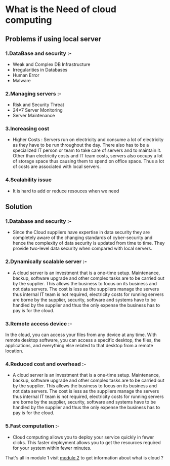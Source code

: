 # What is the Need of cloud computing


 ## Problems if using local server
### 1.DataBase and security :-
- Weak and Complex DB Infrastructure
- Irregularities in Databases
- Human Error
- Malware


### 2.Managing servers :- 
- Risk and Security Threat
- 24×7 Server Monitoring 
- Server Maintenance


### 3.Increasing cost
- Higher Costs : Servers run on electricity and consume a lot of electricity as they have to be run throughout the day. There also has to be a specialized IT person or team to take care of servers and to maintain it. Other than electricity costs and IT team costs, servers also occupy a lot of storage space thus causing them to spend on office space. Thus a lot of costs are associated with local servers.



### 4.Scalability issue
- It is hard to add or reduce resouces when we need


## Solution

### 1.Database and security :- 
- Since the Cloud suppliers have expertise in data security they are completely aware of the changing standards of cyber-security and hence the complexity of data security is updated from time to time. They provide two-level data security when compared with local servers.


### 2.Dynamically scalable server :- 
- A cloud server is an investment that is a one-time setup. Maintenance, backup, software upgrade and other complex tasks are to be carried out by the supplier. This allows the business to focus on its business and not data servers. The cost is less as the suppliers manage the servers thus internal IT team is not required, electricity costs for running servers are borne by the supplier, security, software and systems have to be handled by the supplier and thus the only expense the business has to pay is for the cloud.


### 3.Remote access device :- 
In the cloud, you can access your files from any device at any time. With remote desktop software, you can access a specific desktop, the files, the applications, and everything else related to that desktop from a remote location.


### 4.Reduced cost and overhead :- 
- A cloud server is an investment that is a one-time setup. Maintenance, backup, software upgrade and other complex tasks are to be carried out by the supplier. This allows the business to focus on its business and not data servers. The cost is less as the suppliers manage the servers thus internal IT team is not required, electricity costs for running servers are borne by the supplier, security, software and systems have to be handled by the supplier and thus the only expense the business has to pay is for the cloud.


### 5.Fast computation :- 
- Cloud computing allows you to deploy your service quickly in fewer clicks. This faster deployment allows you to get the resources required for your system within fewer minutes.


That's all in module 1 visit [module 2](https://github.com/prashantjagtap2909/GCP/blob/main/Modules/module2.md) to get information about what is cloud ? 
